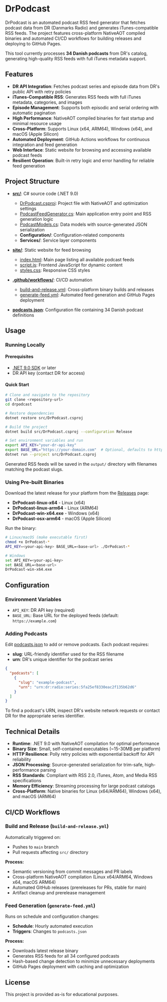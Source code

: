 # DrPodcast

DrPodcast is an automated podcast RSS feed generator that fetches podcast data from DR (Danmarks Radio) and generates iTunes-compatible RSS feeds. The project features cross-platform NativeAOT compiled binaries and automated CI/CD workflows for building releases and deploying to GitHub Pages.

This tool currently processes **34 Danish podcasts** from DR's catalog, generating high-quality RSS feeds with full iTunes metadata support.

## Features

- **DR API Integration**: Fetches podcast series and episode data from DR's public API with retry policies
- **iTunes-Compatible RSS**: Generates RSS feeds with full iTunes metadata, categories, and images
- **Episode Management**: Supports both episodic and serial ordering with automatic pagination
- **High Performance**: NativeAOT compiled binaries for fast startup and minimal resource usage
- **Cross-Platform**: Supports Linux (x64, ARM64), Windows (x64), and macOS (Apple Silicon)
- **Automated Deployment**: GitHub Actions workflows for continuous integration and feed generation
- **Web Interface**: Static website for browsing and accessing available podcast feeds
- **Resilient Operation**: Built-in retry logic and error handling for reliable feed generation

## Project Structure

- **[src/](src/)**: C# source code (.NET 9.0)
  - [DrPodcast.csproj](src/DrPodcast.csproj): Project file with NativeAOT and optimization settings
  - [PodcastFeedGenerator.cs](src/PodcastFeedGenerator.cs): Main application entry point and RSS generation logic
  - [PodcastModels.cs](src/PodcastModels.cs): Data models with source-generated JSON serialization
  - **Configuration/**: Configuration-related components
  - **Services/**: Service layer components

- **[site/](site/)**: Static website for feed browsing
  - [index.html](site/index.html): Main page listing all available podcast feeds
  - [script.js](site/script.js): Frontend JavaScript for dynamic content
  - [styles.css](site/styles.css): Responsive CSS styles

- **[.github/workflows/](.github/workflows/)**: CI/CD automation
  - [build-and-release.yml](.github/workflows/build-and-release.yml): Cross-platform binary builds and releases
  - [generate-feed.yml](.github/workflows/generate-feed.yml): Automated feed generation and GitHub Pages deployment

- **[podcasts.json](podcasts.json)**: Configuration file containing 34 Danish podcast definitions

## Usage

### Running Locally

#### Prerequisites
- [.NET 9.0 SDK](https://dotnet.microsoft.com/download) or later
- DR API key (contact DR for access)

#### Quick Start
```bash
# Clone and navigate to the repository
git clone <repository-url>
cd drpodcast

# Restore dependencies
dotnet restore src/DrPodcast.csproj

# Build the project
dotnet build src/DrPodcast.csproj --configuration Release

# Set environment variables and run
export API_KEY="your-dr-api-key"
export BASE_URL="https://your-domain.com"  # Optional, defaults to https://example.com
dotnet run --project src/DrPodcast.csproj
```

Generated RSS feeds will be saved in the `output/` directory with filenames matching the podcast slugs.

### Using Pre-built Binaries

Download the latest release for your platform from the [Releases](../../releases) page:
- **DrPodcast-linux-x64** - Linux (x64)
- **DrPodcast-linux-arm64** - Linux (ARM64)
- **DrPodcast-win-x64.exe** - Windows (x64)
- **DrPodcast-osx-arm64** - macOS (Apple Silicon)

Run the binary:
```bash
# Linux/macOS (make executable first)
chmod +x DrPodcast-*
API_KEY=<your-api-key> BASE_URL=<base-url> ./DrPodcast-*

# Windows
set API_KEY=<your-api-key>
set BASE_URL=<base-url>
DrPodcast-win-x64.exe
```

## Configuration

### Environment Variables
- `API_KEY`: DR API key (required)
- `BASE_URL`: Base URL for the deployed feeds (default: `https://example.com`)

### Adding Podcasts
Edit [podcasts.json](podcasts.json) to add or remove podcasts. Each podcast requires:
- **slug**: URL-friendly identifier used for the RSS filename
- **urn**: DR's unique identifier for the podcast series

```json
{
  "podcasts": [
    {
      "slug": "example-podcast",
      "urn": "urn:dr:radio:series:5fa25ef8330eac2f135b62d6"
    }
  ]
}
```

To find a podcast's URN, inspect DR's website network requests or contact DR for the appropriate series identifier.

## Technical Details

- **Runtime**: .NET 9.0 with NativeAOT compilation for optimal performance
- **Binary Size**: Small, self-contained executables (~15-30MB per platform)
- **HTTP Resilience**: Polly retry policies with exponential backoff for API reliability
- **JSON Processing**: Source-generated serialization for trim-safe, high-performance parsing
- **RSS Standards**: Compliant with RSS 2.0, iTunes, Atom, and Media RSS specifications
- **Memory Efficiency**: Streaming processing for large podcast catalogs
- **Cross-Platform**: Native binaries for Linux (x64/ARM64), Windows (x64), and macOS (ARM64)

## CI/CD Workflows

### Build and Release (`build-and-release.yml`)
Automatically triggered on:
- Pushes to `main` branch
- Pull requests affecting `src/` directory

**Process:**
- Semantic versioning from commit messages and PR labels
- Cross-platform NativeAOT compilation (Linux x64/ARM64, Windows x64, macOS ARM64)
- Automated GitHub releases (prereleases for PRs, stable for main)
- Artifact cleanup and prerelease management

### Feed Generation (`generate-feed.yml`)
Runs on schedule and configuration changes:
- **Schedule**: Hourly automated execution
- **Triggers**: Changes to `podcasts.json`

**Process:**
- Downloads latest release binary
- Generates RSS feeds for all 34 configured podcasts
- Hash-based change detection to minimize unnecessary deployments
- GitHub Pages deployment with caching and optimization

## License

This project is provided as-is for educational purposes.